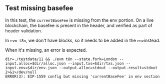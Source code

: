 ## Test missing basefee

In this test, the `currentBaseFee` is missing from the env portion. 
On a live blockchain, the basefee is present in the header, and verified as part of header validation. 

In `evm t8n`, we don't have blocks, so it needs to be added in the `env`instead. 

When it's missing, an error is expected. 

```
dir=./testdata/11 && ./evm t8n --state.fork=London --input.alloc=$dir/alloc.json --input.txs=$dir/txs.json --input.env=$dir/env.json --output.alloc=stdout --output.result=stdout 2>&1>/dev/null
ERROR(3): EIP-1559 config but missing 'currentBaseFee' in env section
```
